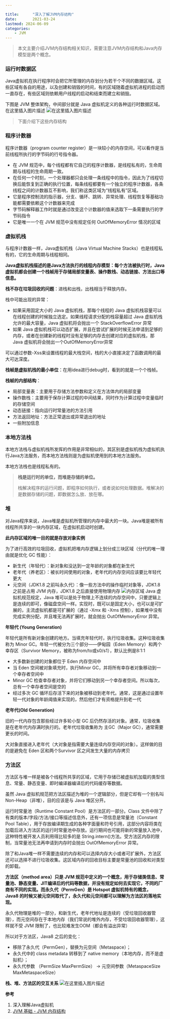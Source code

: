 ```yaml
---

title:      "深入了解JVM内存结构"
date:       2021-03-24
lastmod: 2024-06-09
categories:
    - JVM
---
```


>本文主要介绍JVM内存结构相关知识，需要注意JVM内存结构和Java内存模型是两个概念。

### 运行时数据区
Java虚拟机在执行程序时会把它所管理的内存划分为若干个不同的数据区域。这些区域有各自的用途，以及创建和销毁的时间，有的区域随着虚拟机进程的启动而一直存在，有些区域则依赖用户线程的启动和结束而建立和销毁。

下图是 JVM 整体架构，中间部分就是 Java 虚拟机定义的各种运行时数据区域。
在这里插入图片描述
![在这里插入图片描述](https://img-blog.csdnimg.cn/20210324150056997.jpg?x-oss-process=image,type_ZmFuZ3poZW5naGVpdGk,shadow_10,text_aHR0cHM6Ly9ibG9nLmNzZG4ubmV0L0NhcnJvdFpzeQ==,size_16,color_FFFFFF,t_70#pic_center)
>下面介绍下这些内存结构

### 程序计数器
程序计数器（program counter  register）是一块较小的内存空间，可以看作是当前线程所执行的字节码的行号指令器。

 - 在 JVM 规范中，每个线程都有它自己的程序计数器，是线程私有的，生命周期与线程的生命周期一致。
 - 在任何一个时刻，一个处理器都只会处理一条线程中的指令，因此为了线程切换后能恢复到正确的执行位置，每条线程都要有一个独立的程序计数器，各条线程之间的计数器互不影响，我们称这类区域为“线程私有”区域。
 - 它是程序控制流的指示器，分支、循环、跳转、异常处理、线程恢复等基础功能都需要依赖这个计数器来完成
 - 字节码解释器工作时就是通过改变这个计数器的值来选取下一条需要执行的字节码指令
 - 它是唯一一个在 JVM 规范中没有规定任何 OutOfMemoryError 情况的区域

### 虚拟机栈
与程序计数器一样，Java虚拟机栈（Java Virtual Machine Stacks）也是线程私有的，它的生命周期与线程相同。

**Java虚拟机栈描述的是Java方法执行的线程内存模型：每个方法被执行时，Java虚拟机都会创建一个栈帧用于存储局部变量表、操作数栈、动态链接、方法出口等信息。**

**栈不存在垃圾回收的问题**：进栈和出栈，出栈相当于释放内存。

栈中可能出现的异常：

 - 如果采用固定大小的 Java 虚拟机栈，那每个线程的 Java 虚拟机栈容量可以在线程创建的时候独立选定。如果线程请求分配的栈容量超过 Java 虚拟机栈允许的最大容量，Java 虚拟机将会抛出一个 StackOverflowError 异常
 - 如果 Java 虚拟机栈可以动态扩展，并且在尝试扩展的时候无法申请到足够的内存，或者在创建新的线程时没有足够的内存去创建对应的虚拟机栈，那 Java 虚拟机将会抛出一个OutOfMemoryError异常

可以通过参数-Xss来设置线程的最大栈空间，栈的大小直接决定了函数调用的最大可达深度。

**栈帧是虚拟机栈的最小单位**：在用idea进行debug时，看到的就是一个个栈帧。

**栈帧的内部结构**：

- 局部变量表：主要用于存储方法参数和定义在方法体内的局部变量
- 操作数栈：主要用于保存计算过程的中间结果，同时作为计算过程中变量临时的存储空间
- 动态链接：指向运行时常量池的方法引用
- 方法返回地址：方法正常退出或异常退出的地址
- 一些附加信息

### 本地方法栈
本地方法栈与虚拟机栈所发挥的作用是非常相似的，其区别是虚拟机栈为虚拟机执行Java方法服务，而本地方法栈则是为虚拟机使用到的本地方法服务。

本地方法栈也是线程私有的。

>**栈是运行时的单位，而堆是存储的单位。**
>
>栈解决程序的运行问题，即程序如何执行，或者说如何处理数据。堆解决的是数据存储的问题，即数据怎么放、放在哪。

### 堆
对Java程序来说，Java堆是虚拟机所管理的内存中最大的一块。Java堆是被所有线程所共享的一块内存区域，在虚拟机启动时创建。

**此内存区域的唯一目的就是存放对象实例**

为了进行高效的垃圾回收，虚拟机把堆内存逻辑上划分成三块区域（分代的唯一理由就是优化 GC 性能）：

 - 新生代（年轻代）：新对象和没达到一定年龄的对象都在新生代
 - 老年代（养老区）：被长时间使用的对象，老年代的内存空间应该要比年轻代更大
 - 元空间（JDK1.8 之前叫永久代）：像一些方法中的操作临时对象等，JDK1.8 之前是占用 JVM 内存，JDK1.8 之后直接使用物理内存
![内存区域](https://img-blog.csdnimg.cn/20210324161121304.jpg#pic_center)
Java 虚拟机规范规定，Java 堆可以是处于物理上不连续的内存空间中，只要逻辑上是连续的即可，像磁盘空间一样。实现时，既可以是固定大小，也可以是可扩展的，主流虚拟机都是可扩展的（通过 -Xmx 和 -Xms 控制），如果堆中没有完成实例分配，并且堆无法再扩展时，就会抛出 OutOfMemoryError 异常。

**年轻代 (Young Generation)**

年轻代是所有新对象创建的地方。当填充年轻代时，执行垃圾收集。这种垃圾收集称为 Minor GC。年轻一代被分为三个部分——伊甸园（Eden Memory）和两个幸存区（Survivor Memory，被称为from/to或s0/s1），默认比例是8:1:1

 - 大多数新创建的对象都位于 Eden 内存空间中
 - 当 Eden 空间被对象填充时，执行Minor GC，并将所有幸存者对象移动到一个幸存者空间中
 - Minor GC 检查幸存者对象，并将它们移动到另一个幸存者空间。所以每次，总有一个幸存者空间是空的
 - 经过多次 GC 循环后存活下来的对象被移动到老年代。通常，这是通过设置年轻一代对象的年龄阈值来实现的，然后他们才有资格提升到老一代

**老年代(Old Generation)**

旧的一代内存包含那些经过许多轮小型 GC 后仍然存活的对象。通常，垃圾收集是在老年代内存满时执行的。老年代垃圾收集称为 主GC（Major GC），通常需要更长的时间。

大对象直接进入老年代（大对象是指需要大量连续内存空间的对象）。这样做的目的是避免在 Eden 区和两个Survivor 区之间发生大量的内存拷贝 

### 方法区
方法区与堆一样是被各个线程所共享的区域，它用于存储已被虚拟机加载的类型信息、常量、静态变量、即时编译器编译后的代码缓存等数据。

虽然 Java 虚拟机规范把方法区描述为堆的一个逻辑部分，但是它却有一个别名叫 Non-Heap（非堆），目的应该是与 Java 堆区分开。

运行时常量池（Runtime Constant Pool）是方法区的一部分。Class 文件中除了有类的版本/字段/方法/接口等描述信息外，还有一项信息是常量池（Constant Pool Table），用于存放编译期生成的各种字面量和符号引用，这部分内容将类在加载后进入方法区的运行时常量池中存放。运行期间也可能将新的常量放入池中，这种特性被开发人员利用得比较多的是 String.intern()方法。受方法区内存的限制，当常量池无法再申请到内存时会抛出 OutOfMemoryError 异常。

除了和Java堆一样不需要连续的内存和可以选择内存大小或者可扩展外，方法区还可以选择不进行垃圾收集。这区域内存的回收目标主要是常量池的回收和对类型的卸载。

**方法区（method area）只是 JVM 规范中定义的一个概念，用于存储类信息、常量池、静态变量、JIT编译后的代码等数据，并没有规定如何去实现它，不同的厂商有不同的实现。而永久代（PermGen）是 Hotspot 虚拟机特有的概念， Java8 的时候又被元空间取代了，永久代和元空间都可以理解为方法区的落地实现。**

永久代物理是堆的一部分，和新生代，老年代地址是连续的（受垃圾回收器管理），而元空间存在于本地内存（我们常说的堆外内存，不受垃圾回收器管理），这样就不受 JVM 限制了，也比较难发生OOM（都会有溢出异常）

所以对于方法区，Java8 之后的变化：

 - 移除了永久代（PermGen），替换为元空间（Metaspace）；
 - 永久代中的 class metadata 转移到了 native memory（本地内存，而不是虚拟机）；
 - 永久代参数 （PermSize MaxPermSize） -> 元空间参数（MetaspaceSize MaxMetaspaceSize）

**栈、堆、方法区的交互关系**
![在这里插入图片描述](https://img-blog.csdnimg.cn/20210324165854810.png?x-oss-process=image,type_ZmFuZ3poZW5naGVpdGk,shadow_10,text_aHR0cHM6Ly9ibG9nLmNzZG4ubmV0L0NhcnJvdFpzeQ==,size_16,color_FFFFFF,t_70#pic_center)

**参考**

 1. 深入理解Java虚拟机
 2. [JVM 基础 - JVM 内存结构](https://www.pdai.tech/md/java/jvm/java-jvm-struct.html)

